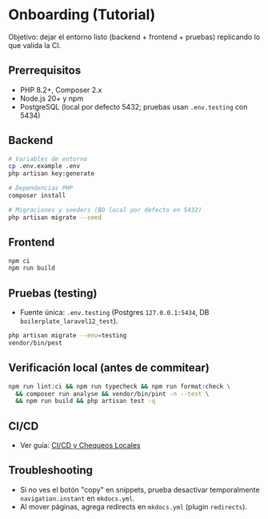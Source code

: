 # Onboarding (Tutorial)

Objetivo: dejar el entorno listo (backend + frontend + pruebas) replicando lo que valida la CI.

## Prerrequisitos

- PHP 8.2+, Composer 2.x
- Node.js 20+ y npm
- PostgreSQL (local por defecto 5432; pruebas usan `.env.testing` con 5434)

## Backend

```bash
# Variables de entorno
cp .env.example .env
php artisan key:generate

# Dependencias PHP
composer install

# Migraciones y seeders (BD local por defecto en 5432)
php artisan migrate --seed
```

## Frontend

```bash
npm ci
npm run build
```

## Pruebas (testing)

- Fuente única: `.env.testing` (Postgres `127.0.0.1:5434`, DB `boilerplate_laravel12_test`).

```bash
php artisan migrate --env=testing
vendor/bin/pest
```

## Verificación local (antes de commitear)

```bash
npm run lint:ci && npm run typecheck && npm run format:check \
  && composer run analyse && vendor/bin/pint -n --test \
  && npm run build && php artisan test -q
```

## CI/CD

- Ver guía: [CI/CD y Chequeos Locales](../ci-cd.md)

## Troubleshooting

- Si no ves el botón "copy" en snippets, prueba desactivar temporalmente `navigation.instant` en `mkdocs.yml`.
- Al mover páginas, agrega redirects en `mkdocs.yml` (plugin `redirects`).
